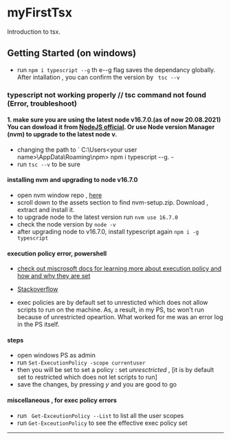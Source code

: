 # myFirstTsx

Introduction to tsx.

## Getting Started (on windows)

- run `npm i typescript --g` th e--g flag saves the dependancy globally. After intallation , you can confirm the version by ` tsc --v`

### typescript not working properly // tsc command not found (Error, troubleshoot)

#### 1. make sure you are using the latest node v16.7.0.(as of now 20.08.2021) You can dowload it from [NodeJS official](https://nodejs.org/en/). Or use Node version Manager (nvm) to upgrade to the latest node v.

- changing the path to ` C:\Users\<your user name>\AppData\Roaming\npm> npm i typescript --g. -
- run `tsc --v` to be sure

#### installing nvm and upgrading to node v16.7.0

- open nvm window repo , [here](https://github.com/coreybutler/nvm-windows/releases)
- scroll down to the assets section to find nvm-setup.zip. Download , extract and install it.
- to upgrade node to the latest version run `nvm use 16.7.0`
- check the node version by `node -v`
- after upgrading node to v16.7.0, install typescript again `npm i -g typescript`

#### execution policy error, powershell

- [check out miscrosoft docs for learning more about execution policy and how and why they are set](https://docs.microsoft.com/en-us/powershell/module/microsoft.powershell.security/get-executionpolicy?view=powershell-7.1)

- [Stackoverflow](https://stackoverflow.com/questions/58796490/tsc-ps1-cannot-be-loaded-because-running-scripts-is-disabled-on-this-system)

- exec policies are by default set to unresticted which does not allow scripts to run on the machine. As, a result, in my PS, tsc won't run because of unrestricted opeartion. What worked for me was an error log in the PS itself.

#### steps

- open windows PS as admin
- run `Set-ExecutionPolicy -scope currentuser `
- then you will be set to set a policy : set _unresctricted_ , [it is by default set to restricted which does not let scripts to run]
- save the changes, by pressing _y_ and you are good to go

#### miscellaneous , for exec policy errors

- run ` Get-ExceutionPolicy --List` to list all the user scopes
- run `Get-ExceutionPolicy` to see the effective exec policy set

---

